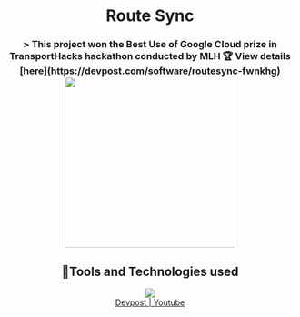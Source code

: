 <div align='center'>
  <h1>Route Sync</h1>
  <h3>> This project won the Best Use of Google Cloud prize in TransportHacks hackathon conducted by MLH 🏆 View details [here](https://devpost.com/software/routesync-fwnkhg)
  <img src = "https://github.com/vaishnavi-3969/Transport-Hacks-RouteSync/assets/80088403/1a91da06-c53c-430a-955a-13c975bfc1c5" width="300px"/>
  <h2>🌟Tools and Technologies used</h2>
  <img src="https://skillicons.dev/icons?i=github,git,react,tailwind,html,css,js,vscode"/>
  <br/>
  <a href = "https://devpost.com/software/routesync-fwnkhg">Devpost | </a>
  <a href = "https://youtu.be/ria-DGrd0_8">Youtube</a>
</div>
